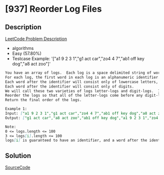 # [937] Reorder Log Files

## Description

[LeetCode Problem Description](https://leetcode.com/problems/reorder-log-files/description/)

* algorithms
* Easy (57.80%)
* Testcase Example:  '["a1 9 2 3 1","g1 act car","zo4 4 7","ab1 off key dog","a8 act zoo"]'

```md
You have an array of logs.  Each log is a space delimited string of words.
For each log, the first word in each log is an alphanumeric identifier.  Then, either:
Each word after the identifier will consist only of lowercase letters, or;
Each word after the identifier will consist only of digits.
We will call these two varieties of logs letter-logs and digit-logs.  It is guaranteed that each log has at least one word after its identifier.
Reorder the logs so that all of the letter-logs come before any digit-log.  The letter-logs are ordered lexicographically ignoring identifier, with the identifier used in case of ties.  The digit-logs should be put in their original order.
Return the final order of the logs.

Example 1:
Input: ["a1 9 2 3 1","g1 act car","zo4 4 7","ab1 off key dog","a8 act zoo"]
Output: ["g1 act car","a8 act zoo","ab1 off key dog","a1 9 2 3 1","zo4 4 7"]

Note:
0 <= logs.length <= 100
3 <= logs[i].length <= 100
logs[i] is guaranteed to have an identifier, and a word after the identifier.

```

## Solution

[SourceCode](./solution.js)